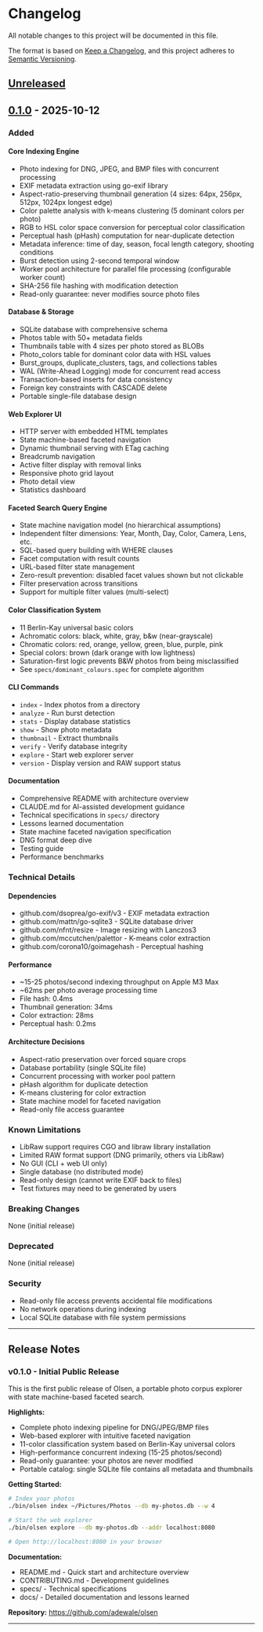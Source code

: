 # Changelog

All notable changes to this project will be documented in this file.

The format is based on [Keep a Changelog](https://keepachangelog.com/en/1.0.0/),
and this project adheres to [Semantic Versioning](https://semver.org/spec/v2.0.0.html).

## [Unreleased]

## [0.1.0] - 2025-10-12

### Added

#### Core Indexing Engine
- Photo indexing for DNG, JPEG, and BMP files with concurrent processing
- EXIF metadata extraction using go-exif library
- Aspect-ratio-preserving thumbnail generation (4 sizes: 64px, 256px, 512px, 1024px longest edge)
- Color palette analysis with k-means clustering (5 dominant colors per photo)
- RGB to HSL color space conversion for perceptual color classification
- Perceptual hash (pHash) computation for near-duplicate detection
- Metadata inference: time of day, season, focal length category, shooting conditions
- Burst detection using 2-second temporal window
- Worker pool architecture for parallel file processing (configurable worker count)
- SHA-256 file hashing with modification detection
- Read-only guarantee: never modifies source photo files

#### Database & Storage
- SQLite database with comprehensive schema
- Photos table with 50+ metadata fields
- Thumbnails table with 4 sizes per photo stored as BLOBs
- Photo_colors table for dominant color data with HSL values
- Burst_groups, duplicate_clusters, tags, and collections tables
- WAL (Write-Ahead Logging) mode for concurrent read access
- Transaction-based inserts for data consistency
- Foreign key constraints with CASCADE delete
- Portable single-file database design

#### Web Explorer UI
- HTTP server with embedded HTML templates
- State machine-based faceted navigation
- Dynamic thumbnail serving with ETag caching
- Breadcrumb navigation
- Active filter display with removal links
- Responsive photo grid layout
- Photo detail view
- Statistics dashboard

#### Faceted Search Query Engine
- State machine navigation model (no hierarchical assumptions)
- Independent filter dimensions: Year, Month, Day, Color, Camera, Lens, etc.
- SQL-based query building with WHERE clauses
- Facet computation with result counts
- URL-based filter state management
- Zero-result prevention: disabled facet values shown but not clickable
- Filter preservation across transitions
- Support for multiple filter values (multi-select)

#### Color Classification System
- 11 Berlin-Kay universal basic colors
- Achromatic colors: black, white, gray, b&w (near-grayscale)
- Chromatic colors: red, orange, yellow, green, blue, purple, pink
- Special colors: brown (dark orange with low lightness)
- Saturation-first logic prevents B&W photos from being misclassified
- See `specs/dominant_colours.spec` for complete algorithm

#### CLI Commands
- `index` - Index photos from a directory
- `analyze` - Run burst detection
- `stats` - Display database statistics
- `show` - Show photo metadata
- `thumbnail` - Extract thumbnails
- `verify` - Verify database integrity
- `explore` - Start web explorer server
- `version` - Display version and RAW support status

#### Documentation
- Comprehensive README with architecture overview
- CLAUDE.md for AI-assisted development guidance
- Technical specifications in `specs/` directory
- Lessons learned documentation
- State machine faceted navigation specification
- DNG format deep dive
- Testing guide
- Performance benchmarks

### Technical Details

#### Dependencies
- github.com/dsoprea/go-exif/v3 - EXIF metadata extraction
- github.com/mattn/go-sqlite3 - SQLite database driver
- github.com/nfnt/resize - Image resizing with Lanczos3
- github.com/mccutchen/palettor - K-means color extraction
- github.com/corona10/goimagehash - Perceptual hashing

#### Performance
- ~15-25 photos/second indexing throughput on Apple M3 Max
- ~62ms per photo average processing time
- File hash: 0.4ms
- Thumbnail generation: 34ms
- Color extraction: 28ms
- Perceptual hash: 0.2ms

#### Architecture Decisions
- Aspect-ratio preservation over forced square crops
- Database portability (single SQLite file)
- Concurrent processing with worker pool pattern
- pHash algorithm for duplicate detection
- K-means clustering for color extraction
- State machine model for faceted navigation
- Read-only file access guarantee

### Known Limitations

- LibRaw support requires CGO and libraw library installation
- Limited RAW format support (DNG primarily, others via LibRaw)
- No GUI (CLI + web UI only)
- Single database (no distributed mode)
- Read-only design (cannot write EXIF back to files)
- Test fixtures may need to be generated by users

### Breaking Changes

None (initial release)

### Deprecated

None (initial release)

### Security

- Read-only file access prevents accidental file modifications
- No network operations during indexing
- Local SQLite database with file system permissions

---

## Release Notes

### v0.1.0 - Initial Public Release

This is the first public release of Olsen, a portable photo corpus explorer with state machine-based faceted search.

**Highlights:**
- Complete photo indexing pipeline for DNG/JPEG/BMP files
- Web-based explorer with intuitive faceted navigation
- 11-color classification system based on Berlin-Kay universal colors
- High-performance concurrent indexing (15-25 photos/second)
- Read-only guarantee: your photos are never modified
- Portable catalog: single SQLite file contains all metadata and thumbnails

**Getting Started:**
```bash
# Index your photos
./bin/olsen index ~/Pictures/Photos --db my-photos.db --w 4

# Start the web explorer
./bin/olsen explore --db my-photos.db --addr localhost:8080

# Open http://localhost:8080 in your browser
```

**Documentation:**
- README.md - Quick start and architecture overview
- CONTRIBUTING.md - Development guidelines
- specs/ - Technical specifications
- docs/ - Detailed documentation and lessons learned

**Repository:** https://github.com/adewale/olsen

---

[Unreleased]: https://github.com/adewale/olsen/compare/v0.1.0...HEAD
[0.1.0]: https://github.com/adewale/olsen/releases/tag/v0.1.0
